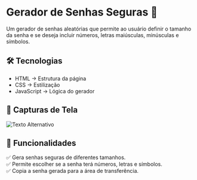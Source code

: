 # Gerador de Senhas Seguras 🚀

Um gerador de senhas aleatórias que permite ao usuário definir o tamanho da senha e se deseja incluir números, letras maiúsculas, minúsculas e símbolos.

## 🛠 Tecnologias  
- HTML → Estrutura da página
- CSS → Estilização
- JavaScript → Lógica do gerador

## 📸 Capturas de Tela  

![Texto Alternativo](https://github.com/DevLenon01/Gerador-de-Senhas/blob/main/Gerador-de-Senhas-Git2.gif?raw=true)


## 🎯 Funcionalidades  

✅ Gera senhas seguras de diferentes tamanhos. <br>
✅ Permite escolher se a senha terá números, letras e símbolos.  
✅ Copia a senha gerada para a área de transferência.
